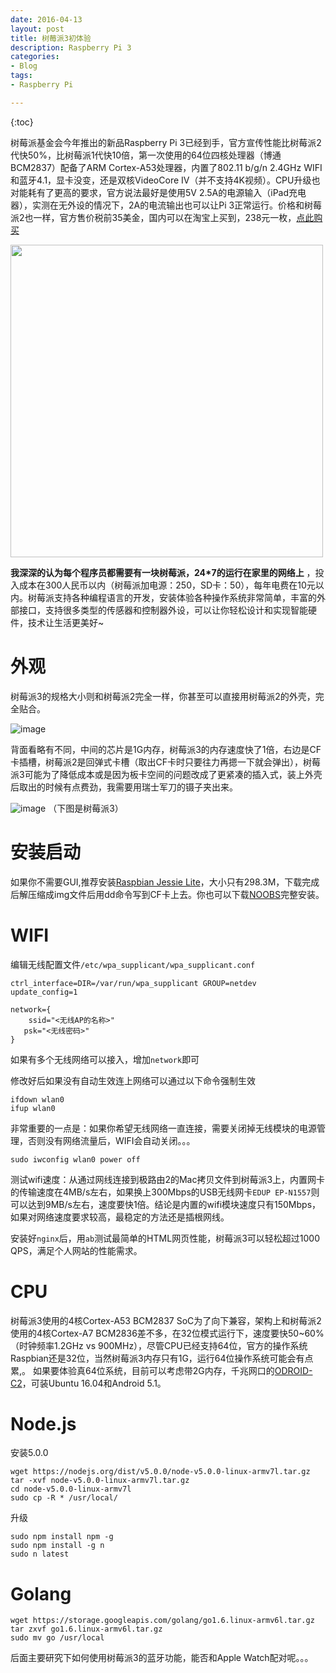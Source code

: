 ```yaml
---
date: 2016-04-13
layout: post
title: 树莓派3初体验
description: Raspberry Pi 3
categories:
- Blog
tags:
- Raspberry Pi

---
```


{:toc}

树莓派基金会今年推出的新品Raspberry Pi 3已经到手，官方宣传性能比树莓派2代快50%，比树莓派1代快10倍，第一次使用的64位四核处理器（博通BCM2837）配备了ARM Cortex-A53处理器，内置了802.11 b/g/n 2.4GHz WIFI和蓝牙4.1，显卡没变，还是双核VideoCore IV（并不支持4K视频）。CPU升级也对能耗有了更高的要求，官方说法最好是使用5V 2.5A的电源输入（iPad充电器），实测在无外设的情况下，2A的电流输出也可以让Pi 3正常运行。价格和树莓派2也一样，官方售价税前35美金，国内可以在淘宝上买到，238元一枚，[点此购买](https://item.taobao.com/item.htm?spm=a230r.1.14.19.82ysfy&id=527525039334&ns=1&abbucket=18#detail)

<img src="http://files.linuxgizmos.com/rpi_pi3_detail.jpg" width=500/>


**我深深的认为每个程序员都需要有一块树莓派，24*7的运行在家里的网络上** ，投入成本在300人民币以内（树莓派加电源：250，SD卡：50），每年电费在10元以内。树莓派支持各种编程语言的开发，安装体验各种操作系统非常简单，丰富的外部接口，支持很多类型的传感器和控制器外设，可以让你轻松设计和实现智能硬件，技术让生活更美好~

# 外观

树莓派3的规格大小则和树莓派2完全一样，你甚至可以直接用树莓派2的外壳，完全贴合。

![image](http://ww4.sinaimg.cn/bmiddle/6bc40342gw1f1sd7r0iwrj20zk0qodnp.jpg)


背面看略有不同，中间的芯片是1G内存，树莓派3的内存速度快了1倍，右边是CF卡插槽，树莓派2是回弹式卡槽（取出CF卡时只要往力再摁一下就会弹出），树莓派3可能为了降低成本或是因为板卡空间的问题改成了更紧凑的插入式，装上外壳后取出的时候有点费劲，我需要用瑞士军刀的镊子夹出来。

![image](http://ww2.sinaimg.cn/bmiddle/6bc40342gw1f1sd7pk73sj20qo0zkdpq.jpg)
（下图是树莓派3）

# 安装启动

如果你不需要GUI,推荐安装[Raspbian Jessie Lite](https://downloads.raspberrypi.org/raspbian_lite_latest)，大小只有298.3M，下载完成后解压缩成img文件后用dd命令写到CF卡上去。你也可以下载[NOOBS](https://downloads.raspberrypi.org/NOOBS_latest)完整安装。


# WIFI


编辑无线配置文件`/etc/wpa_supplicant/wpa_supplicant.conf`

```
ctrl_interface=DIR=/var/run/wpa_supplicant GROUP=netdev
update_config=1

network={
	ssid="<无线AP的名称>"
   psk="<无线密码>"
}
```

如果有多个无线网络可以接入，增加`network`即可

修改好后如果没有自动生效连上网络可以通过以下命令强制生效

```
ifdown wlan0
ifup wlan0
```

非常重要的一点是：如果你希望无线网络一直连接，需要关闭掉无线模块的电源管理，否则没有网络流量后，WIFI会自动关闭。。。

```
sudo iwconfig wlan0 power off
```

测试wifi速度：从通过网线连接到极路由2的Mac拷贝文件到树莓派3上，内置网卡的传输速度在4MB/s左右，如果换上300Mbps的USB无线网卡`EDUP EP-N1557`则可以达到9MB/s左右，速度要快1倍。结论是内置的wifi模块速度只有150Mbps，如果对网络速度要求较高，最稳定的方法还是插根网线。

安装好`nginx`后，用`ab`测试最简单的HTML网页性能，树莓派3可以轻松超过1000 QPS，满足个人网站的性能需求。

# CPU
树莓派3使用的4核Cortex-A53 BCM2837 SoC为了向下兼容，架构上和树莓派2使用的4核Cortex-A7 BCM2836差不多，在32位模式运行下，速度要快50~60%（时钟频率1.2GHz vs 900MHz），尽管CPU已经支持64位，官方的操作系统Raspbian还是32位，当然树莓派3内存只有1G，运行64位操作系统可能会有点累,。
如果要体验真64位系统，目前可以考虑带2G内存，千兆网口的[ODROID-C2](https://item.taobao.com/item.htm?spm=a230r.1.14.1.aQSAa0&id=527695599811&ns=1&abbucket=18#detail)，可装Ubuntu 16.04和Android 5.1。

# Node.js

安装5.0.0

```
wget https://nodejs.org/dist/v5.0.0/node-v5.0.0-linux-armv7l.tar.gz
tar -xvf node-v5.0.0-linux-armv7l.tar.gz 
cd node-v5.0.0-linux-armv7l
sudo cp -R * /usr/local/

```

升级

```
sudo npm install npm -g
sudo npm install -g n
sudo n latest
```

# Golang

```
wget https://storage.googleapis.com/golang/go1.6.linux-armv6l.tar.gz
tar zxvf go1.6.linux-armv6l.tar.gz
sudo mv go /usr/local
```

后面主要研究下如何使用树莓派3的蓝牙功能，能否和Apple Watch配对呢。。。

